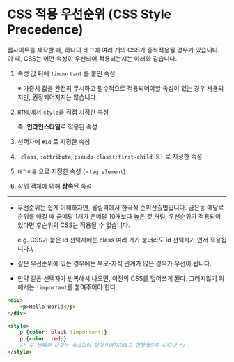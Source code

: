 # CSS 적용 우선순위 (CSS Style Precedence)

웹사이트를 제작할 때, 하나의 태그에 여러 개의 CSS가 중복적용될 경우가 있습니다. 이 때, CSS는 어떤 속성이 우선되어 적용되는지는 아래와 같습니다.

1. 속성 값 뒤에 `!important` 를 붙인 속성

   ※ 가중치 값을 완전히 무시하고 필수적으로 적용되어야할 속성이 있는 경우 사용되지만, 권장되어지지는 않습니다.

2. `HTML`에서 `style`을 직접 지정한 속성

   즉, **인라인스타일**로 적용된 속성

3. 선택자에 `#id` 로 지정한 속성

4. `.class`, `:attribute`, `pseudo-class(:first-child 등)` 로 지정한 속성

5. `태그이름` 으로 지정한 속성 (=`tag element`)

6. 상위 객체에 의해 **상속**된 속성

</n>

---

</n>

- 우선순위는 쉽게 이해하자면, 올림픽에서 한국식 순위산출법입니다. 금은동 메달로 순위를 매길 때 금메달 1개가 은메달 10개보다 높은 것 처럼, 우선순위가 적용되어 있다면 후순위의 CSS는 적용될 수 없습니다.

  e.g. CSS가 붙은 id 선택자에는 class 여러 개가 붙더라도 id 선택자가 먼저 적용됩니다.\

- 같은 우선순위에 있는 경우에는 부모-자식 관계가 많은 경우가 우선이 됩니다.

- 만약 같은 선택자가 반복해서 나오면, 이전의 CSS를 덮어쓰게 된다. 그러지않기 위해서는 `!important`를 붙여주어야 한다.

```html
<div>
    <p>Hello World</p>
</div>

<style>
    p {color: black !important;}
    p {color: red;}
    /* 두 번째로 나오는 속성값이 덮어쓰여지지않고 검정색으로 나타남 */
</style>
```